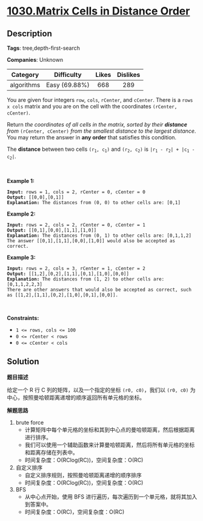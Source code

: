 # [1030.Matrix Cells in Distance Order](https://leetcode.com/problems/matrix-cells-in-distance-order/description/)

## Description

**Tags**: tree,depth-first-search

**Companies**: Unknown

|  Category  |  Difficulty   | Likes | Dislikes |
| :--------: | :-----------: | :---: | :------: |
| algorithms | Easy (69.88%) |  668  |   289    |

<p>You are given four integers <code>row</code>, <code>cols</code>, <code>rCenter</code>, and <code>cCenter</code>. There is a <code>rows x cols</code> matrix and you are on the cell with the coordinates <code>(rCenter, cCenter)</code>.</p>
<p>Return <em>the coordinates of all cells in the matrix, sorted by their <strong>distance</strong> from </em><code>(rCenter, cCenter)</code><em> from the smallest distance to the largest distance</em>. You may return the answer in <strong>any order</strong> that satisfies this condition.</p>
<p>The <strong>distance</strong> between two cells <code>(r<sub>1</sub>, c<sub>1</sub>)</code> and <code>(r<sub>2</sub>, c<sub>2</sub>)</code> is <code>|r<sub>1</sub> - r<sub>2</sub>| + |c<sub>1</sub> - c<sub>2</sub>|</code>.</p>
<p>&nbsp;</p>
<p><strong class="example">Example 1:</strong></p>
<pre><code><strong>Input:</strong> rows = 1, cols = 2, rCenter = 0, cCenter = 0
<strong>Output:</strong> [[0,0],[0,1]]
<strong>Explanation:</strong> The distances from (0, 0) to other cells are: [0,1]</code></pre>
<p><strong class="example">Example 2:</strong></p>
<pre><code><strong>Input:</strong> rows = 2, cols = 2, rCenter = 0, cCenter = 1
<strong>Output:</strong> [[0,1],[0,0],[1,1],[1,0]]
<strong>Explanation:</strong> The distances from (0, 1) to other cells are: [0,1,1,2]
The answer [[0,1],[1,1],[0,0],[1,0]] would also be accepted as correct.</code></pre>
<p><strong class="example">Example 3:</strong></p>
<pre><code><strong>Input:</strong> rows = 2, cols = 3, rCenter = 1, cCenter = 2
<strong>Output:</strong> [[1,2],[0,2],[1,1],[0,1],[1,0],[0,0]]
<strong>Explanation:</strong> The distances from (1, 2) to other cells are: [0,1,1,2,2,3]
There are other answers that would also be accepted as correct, such as [[1,2],[1,1],[0,2],[1,0],[0,1],[0,0]].</code></pre>
<p>&nbsp;</p>
<p><strong>Constraints:</strong></p>
<ul>
  <li><code>1 &lt;= rows, cols &lt;= 100</code></li>
  <li><code>0 &lt;= rCenter &lt; rows</code></li>
  <li><code>0 &lt;= cCenter &lt; cols</code></li>
</ul>

## Solution

**题目描述**

给定一个 R 行 C 列的矩阵，以及一个指定的坐标 `(r0, c0)`，我们以 `(r0, c0)` 为中心，按照曼哈顿距离递增的顺序返回所有单元格的坐标。

**解题思路**

1. brute force
   - 计算矩阵中每个单元格的坐标和其到中心点的曼哈顿距离，然后根据距离进行排序。
   - 我们可以使用一个辅助函数来计算曼哈顿距离，然后将所有单元格的坐标和距离存储在列表中。
   - 时间复杂度：O(RClog(RC))，空间复杂度：O(RC)
2. 自定义排序
   - 自定义排序规则，按照曼哈顿距离递增的顺序排序
   - 时间复杂度：O(RClog(RC))，空间复杂度：O(RC)
3. BFS
   - 从中心点开始，使用 BFS 进行遍历，每次遍历到一个单元格，就将其加入到答案中。
   - 时间复杂度：O(RC)，空间复杂度：O(RC)
